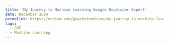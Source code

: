 ```yaml
---
title: 'My Journey to Machine Learning Google Developer Expert'
date: December 2024
permalink: https://medium.com/@ayehninnkhine/my-journey-to-machine-learning-gde-125c330eda11
tags:
  - GDE
  - Machine Learning
---
```

